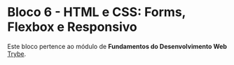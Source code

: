 # Bloco 6 - HTML e CSS: Forms, Flexbox e Responsivo

Este bloco pertence ao módulo de **Fundamentos do Desenvolvimento Web** [Trybe](https://www.betrybe.com/).
